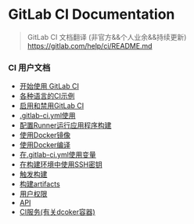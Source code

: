 # GitLab CI Documentation

> GitLab CI 文档翻译 (非官方&&个人业余&&持续更新)  
> https://gitlab.com/help/ci/README.md

### CI 用户文档

  * [开始使用 GitLab CI]
  * [各种语言的CI示例]
  * [启用和禁用GitLab CI]
  * [.gitlab-ci.yml使用]
  * [配置Runner运行应用程序构建]
  * [使用Docker镜像]
  * [使用Docker编译]
  * [在.gitlab-ci.yml使用变量]
  * [在构建环境中使用SSH密钥]
  * [触发构建]
  * [构建artifacts]
  * [用户权限]
  * [API]
  * [CI服务(有关dcoker容器)]


[开始使用 GitLab CI]: quick_start.md  
[各种语言的CI示例]: examples.md  
[启用和禁用GitLab CI]: enable_or_disable_ci.md
[.gitlab-ci.yml使用]: yaml.md
[配置runner运行应用程序构建]: runners.md
[使用Docker镜像]: useDockerImages.md
[使用Docker编译]: useDockerBuild.md
[在.gitlab-ci.yml使用变量]: variables.md
[在构建环境中使用SSH密钥]: usesshkey.md
[触发构建]: triggerBuild.md
[构建artifacts]: buildArtifacts.md
[用户权限]: userPermission.md
[API]: api.md
[CI服务(有关dcoker容器)]: ciservices.md

